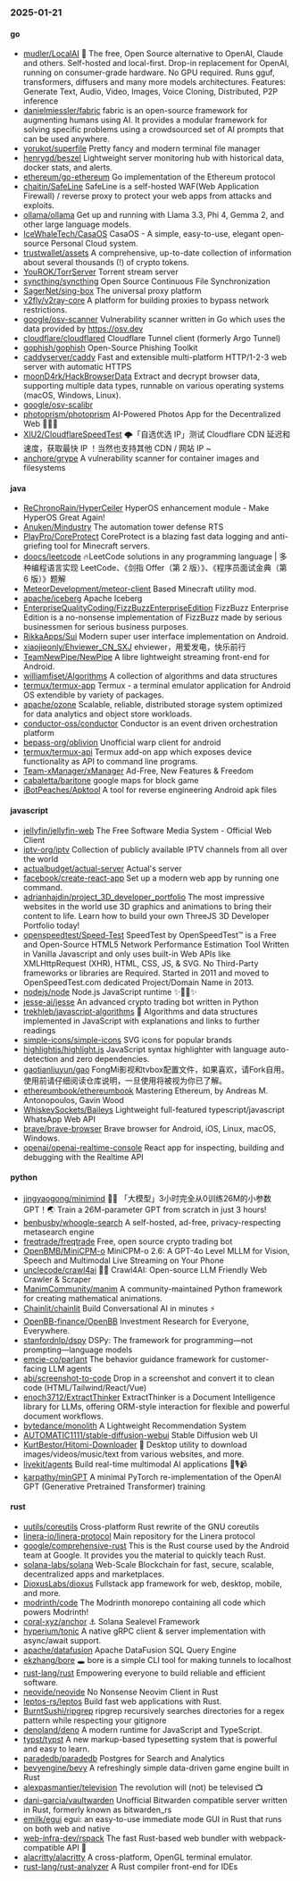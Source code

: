 ### 2025-01-21

#### go
* [mudler/LocalAI](https://github.com/mudler/LocalAI) 🤖 The free, Open Source alternative to OpenAI, Claude and others. Self-hosted and local-first. Drop-in replacement for OpenAI, running on consumer-grade hardware. No GPU required. Runs gguf, transformers, diffusers and many more models architectures. Features: Generate Text, Audio, Video, Images, Voice Cloning, Distributed, P2P inference
* [danielmiessler/fabric](https://github.com/danielmiessler/fabric) fabric is an open-source framework for augmenting humans using AI. It provides a modular framework for solving specific problems using a crowdsourced set of AI prompts that can be used anywhere.
* [yorukot/superfile](https://github.com/yorukot/superfile) Pretty fancy and modern terminal file manager
* [henrygd/beszel](https://github.com/henrygd/beszel) Lightweight server monitoring hub with historical data, docker stats, and alerts.
* [ethereum/go-ethereum](https://github.com/ethereum/go-ethereum) Go implementation of the Ethereum protocol
* [chaitin/SafeLine](https://github.com/chaitin/SafeLine) SafeLine is a self-hosted WAF(Web Application Firewall) / reverse proxy to protect your web apps from attacks and exploits.
* [ollama/ollama](https://github.com/ollama/ollama) Get up and running with Llama 3.3, Phi 4, Gemma 2, and other large language models.
* [IceWhaleTech/CasaOS](https://github.com/IceWhaleTech/CasaOS) CasaOS - A simple, easy-to-use, elegant open-source Personal Cloud system.
* [trustwallet/assets](https://github.com/trustwallet/assets) A comprehensive, up-to-date collection of information about several thousands (!) of crypto tokens.
* [YouROK/TorrServer](https://github.com/YouROK/TorrServer) Torrent stream server
* [syncthing/syncthing](https://github.com/syncthing/syncthing) Open Source Continuous File Synchronization
* [SagerNet/sing-box](https://github.com/SagerNet/sing-box) The universal proxy platform
* [v2fly/v2ray-core](https://github.com/v2fly/v2ray-core) A platform for building proxies to bypass network restrictions.
* [google/osv-scanner](https://github.com/google/osv-scanner) Vulnerability scanner written in Go which uses the data provided by https://osv.dev
* [cloudflare/cloudflared](https://github.com/cloudflare/cloudflared) Cloudflare Tunnel client (formerly Argo Tunnel)
* [gophish/gophish](https://github.com/gophish/gophish) Open-Source Phishing Toolkit
* [caddyserver/caddy](https://github.com/caddyserver/caddy) Fast and extensible multi-platform HTTP/1-2-3 web server with automatic HTTPS
* [moonD4rk/HackBrowserData](https://github.com/moonD4rk/HackBrowserData) Extract and decrypt browser data, supporting multiple data types, runnable on various operating systems (macOS, Windows, Linux).
* [google/osv-scalibr](https://github.com/google/osv-scalibr)
* [photoprism/photoprism](https://github.com/photoprism/photoprism) AI-Powered Photos App for the Decentralized Web 🌈💎✨
* [XIU2/CloudflareSpeedTest](https://github.com/XIU2/CloudflareSpeedTest) 🌩「自选优选 IP」测试 Cloudflare CDN 延迟和速度，获取最快 IP ！当然也支持其他 CDN / 网站 IP ~
* [anchore/grype](https://github.com/anchore/grype) A vulnerability scanner for container images and filesystems

#### java
* [ReChronoRain/HyperCeiler](https://github.com/ReChronoRain/HyperCeiler) HyperOS enhancement module - Make HyperOS Great Again!
* [Anuken/Mindustry](https://github.com/Anuken/Mindustry) The automation tower defense RTS
* [PlayPro/CoreProtect](https://github.com/PlayPro/CoreProtect) CoreProtect is a blazing fast data logging and anti-griefing tool for Minecraft servers.
* [doocs/leetcode](https://github.com/doocs/leetcode) 🔥LeetCode solutions in any programming language | 多种编程语言实现 LeetCode、《剑指 Offer（第 2 版）》、《程序员面试金典（第 6 版）》题解
* [MeteorDevelopment/meteor-client](https://github.com/MeteorDevelopment/meteor-client) Based Minecraft utility mod.
* [apache/iceberg](https://github.com/apache/iceberg) Apache Iceberg
* [EnterpriseQualityCoding/FizzBuzzEnterpriseEdition](https://github.com/EnterpriseQualityCoding/FizzBuzzEnterpriseEdition) FizzBuzz Enterprise Edition is a no-nonsense implementation of FizzBuzz made by serious businessmen for serious business purposes.
* [RikkaApps/Sui](https://github.com/RikkaApps/Sui) Modern super user interface implementation on Android.
* [xiaojieonly/Ehviewer_CN_SXJ](https://github.com/xiaojieonly/Ehviewer_CN_SXJ) ehviewer，用爱发电，快乐前行
* [TeamNewPipe/NewPipe](https://github.com/TeamNewPipe/NewPipe) A libre lightweight streaming front-end for Android.
* [williamfiset/Algorithms](https://github.com/williamfiset/Algorithms) A collection of algorithms and data structures
* [termux/termux-app](https://github.com/termux/termux-app) Termux - a terminal emulator application for Android OS extendible by variety of packages.
* [apache/ozone](https://github.com/apache/ozone) Scalable, reliable, distributed storage system optimized for data analytics and object store workloads.
* [conductor-oss/conductor](https://github.com/conductor-oss/conductor) Conductor is an event driven orchestration platform
* [bepass-org/oblivion](https://github.com/bepass-org/oblivion) Unofficial warp client for android
* [termux/termux-api](https://github.com/termux/termux-api) Termux add-on app which exposes device functionality as API to command line programs.
* [Team-xManager/xManager](https://github.com/Team-xManager/xManager) Ad-Free, New Features & Freedom
* [cabaletta/baritone](https://github.com/cabaletta/baritone) google maps for block game
* [iBotPeaches/Apktool](https://github.com/iBotPeaches/Apktool) A tool for reverse engineering Android apk files

#### javascript
* [jellyfin/jellyfin-web](https://github.com/jellyfin/jellyfin-web) The Free Software Media System - Official Web Client
* [iptv-org/iptv](https://github.com/iptv-org/iptv) Collection of publicly available IPTV channels from all over the world
* [actualbudget/actual-server](https://github.com/actualbudget/actual-server) Actual's server
* [facebook/create-react-app](https://github.com/facebook/create-react-app) Set up a modern web app by running one command.
* [adrianhajdin/project_3D_developer_portfolio](https://github.com/adrianhajdin/project_3D_developer_portfolio) The most impressive websites in the world use 3D graphics and animations to bring their content to life. Learn how to build your own ThreeJS 3D Developer Portfolio today!
* [openspeedtest/Speed-Test](https://github.com/openspeedtest/Speed-Test) SpeedTest by OpenSpeedTest™ is a Free and Open-Source HTML5 Network Performance Estimation Tool Written in Vanilla Javascript and only uses built-in Web APIs like XMLHttpRequest (XHR), HTML, CSS, JS, & SVG. No Third-Party frameworks or libraries are Required. Started in 2011 and moved to OpenSpeedTest.com dedicated Project/Domain Name in 2013.
* [nodejs/node](https://github.com/nodejs/node) Node.js JavaScript runtime ✨🐢🚀✨
* [jesse-ai/jesse](https://github.com/jesse-ai/jesse) An advanced crypto trading bot written in Python
* [trekhleb/javascript-algorithms](https://github.com/trekhleb/javascript-algorithms) 📝 Algorithms and data structures implemented in JavaScript with explanations and links to further readings
* [simple-icons/simple-icons](https://github.com/simple-icons/simple-icons) SVG icons for popular brands
* [highlightjs/highlight.js](https://github.com/highlightjs/highlight.js) JavaScript syntax highlighter with language auto-detection and zero dependencies.
* [gaotianliuyun/gao](https://github.com/gaotianliuyun/gao) FongMi影视和tvbox配置文件，如果喜欢，请Fork自用。使用前请仔细阅读仓库说明，一旦使用将被视为你已了解。
* [ethereumbook/ethereumbook](https://github.com/ethereumbook/ethereumbook) Mastering Ethereum, by Andreas M. Antonopoulos, Gavin Wood
* [WhiskeySockets/Baileys](https://github.com/WhiskeySockets/Baileys) Lightweight full-featured typescript/javascript WhatsApp Web API
* [brave/brave-browser](https://github.com/brave/brave-browser) Brave browser for Android, iOS, Linux, macOS, Windows.
* [openai/openai-realtime-console](https://github.com/openai/openai-realtime-console) React app for inspecting, building and debugging with the Realtime API

#### python
* [jingyaogong/minimind](https://github.com/jingyaogong/minimind) 🚀🚀 「大模型」3小时完全从0训练26M的小参数GPT！🌏 Train a 26M-parameter GPT from scratch in just 3 hours!
* [benbusby/whoogle-search](https://github.com/benbusby/whoogle-search) A self-hosted, ad-free, privacy-respecting metasearch engine
* [freqtrade/freqtrade](https://github.com/freqtrade/freqtrade) Free, open source crypto trading bot
* [OpenBMB/MiniCPM-o](https://github.com/OpenBMB/MiniCPM-o) MiniCPM-o 2.6: A GPT-4o Level MLLM for Vision, Speech and Multimodal Live Streaming on Your Phone
* [unclecode/crawl4ai](https://github.com/unclecode/crawl4ai) 🚀🤖 Crawl4AI: Open-source LLM Friendly Web Crawler & Scraper
* [ManimCommunity/manim](https://github.com/ManimCommunity/manim) A community-maintained Python framework for creating mathematical animations.
* [Chainlit/chainlit](https://github.com/Chainlit/chainlit) Build Conversational AI in minutes ⚡️
* [OpenBB-finance/OpenBB](https://github.com/OpenBB-finance/OpenBB) Investment Research for Everyone, Everywhere.
* [stanfordnlp/dspy](https://github.com/stanfordnlp/dspy) DSPy: The framework for programming—not prompting—language models
* [emcie-co/parlant](https://github.com/emcie-co/parlant) The behavior guidance framework for customer-facing LLM agents
* [abi/screenshot-to-code](https://github.com/abi/screenshot-to-code) Drop in a screenshot and convert it to clean code (HTML/Tailwind/React/Vue)
* [enoch3712/ExtractThinker](https://github.com/enoch3712/ExtractThinker) ExtractThinker is a Document Intelligence library for LLMs, offering ORM-style interaction for flexible and powerful document workflows.
* [bytedance/monolith](https://github.com/bytedance/monolith) A Lightweight Recommendation System
* [AUTOMATIC1111/stable-diffusion-webui](https://github.com/AUTOMATIC1111/stable-diffusion-webui) Stable Diffusion web UI
* [KurtBestor/Hitomi-Downloader](https://github.com/KurtBestor/Hitomi-Downloader) 🍰 Desktop utility to download images/videos/music/text from various websites, and more.
* [livekit/agents](https://github.com/livekit/agents) Build real-time multimodal AI applications 🤖🎙️📹
* [karpathy/minGPT](https://github.com/karpathy/minGPT) A minimal PyTorch re-implementation of the OpenAI GPT (Generative Pretrained Transformer) training

#### rust
* [uutils/coreutils](https://github.com/uutils/coreutils) Cross-platform Rust rewrite of the GNU coreutils
* [linera-io/linera-protocol](https://github.com/linera-io/linera-protocol) Main repository for the Linera protocol
* [google/comprehensive-rust](https://github.com/google/comprehensive-rust) This is the Rust course used by the Android team at Google. It provides you the material to quickly teach Rust.
* [solana-labs/solana](https://github.com/solana-labs/solana) Web-Scale Blockchain for fast, secure, scalable, decentralized apps and marketplaces.
* [DioxusLabs/dioxus](https://github.com/DioxusLabs/dioxus) Fullstack app framework for web, desktop, mobile, and more.
* [modrinth/code](https://github.com/modrinth/code) The Modrinth monorepo containing all code which powers Modrinth!
* [coral-xyz/anchor](https://github.com/coral-xyz/anchor) ⚓ Solana Sealevel Framework
* [hyperium/tonic](https://github.com/hyperium/tonic) A native gRPC client & server implementation with async/await support.
* [apache/datafusion](https://github.com/apache/datafusion) Apache DataFusion SQL Query Engine
* [ekzhang/bore](https://github.com/ekzhang/bore) 🕳 bore is a simple CLI tool for making tunnels to localhost
* [rust-lang/rust](https://github.com/rust-lang/rust) Empowering everyone to build reliable and efficient software.
* [neovide/neovide](https://github.com/neovide/neovide) No Nonsense Neovim Client in Rust
* [leptos-rs/leptos](https://github.com/leptos-rs/leptos) Build fast web applications with Rust.
* [BurntSushi/ripgrep](https://github.com/BurntSushi/ripgrep) ripgrep recursively searches directories for a regex pattern while respecting your gitignore
* [denoland/deno](https://github.com/denoland/deno) A modern runtime for JavaScript and TypeScript.
* [typst/typst](https://github.com/typst/typst) A new markup-based typesetting system that is powerful and easy to learn.
* [paradedb/paradedb](https://github.com/paradedb/paradedb) Postgres for Search and Analytics
* [bevyengine/bevy](https://github.com/bevyengine/bevy) A refreshingly simple data-driven game engine built in Rust
* [alexpasmantier/television](https://github.com/alexpasmantier/television) The revolution will (not) be televised 📺
* [dani-garcia/vaultwarden](https://github.com/dani-garcia/vaultwarden) Unofficial Bitwarden compatible server written in Rust, formerly known as bitwarden_rs
* [emilk/egui](https://github.com/emilk/egui) egui: an easy-to-use immediate mode GUI in Rust that runs on both web and native
* [web-infra-dev/rspack](https://github.com/web-infra-dev/rspack) The fast Rust-based web bundler with webpack-compatible API 🦀️
* [alacritty/alacritty](https://github.com/alacritty/alacritty) A cross-platform, OpenGL terminal emulator.
* [rust-lang/rust-analyzer](https://github.com/rust-lang/rust-analyzer) A Rust compiler front-end for IDEs
